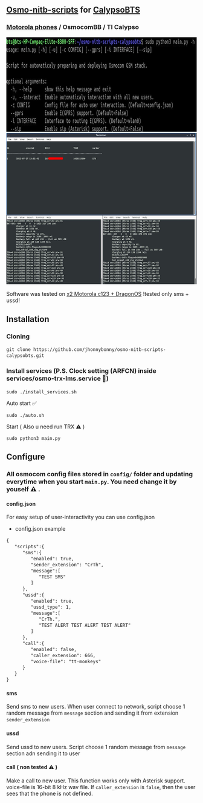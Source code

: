 ## [Osmo-nitb-scripts](https://github.com/godfuzz3r/osmo-nitb-scripts) for [CalypsoBTS](https://osmocom.org/projects/baseband/wiki/CalypsoBTS)
### [Motorola phones](https://osmocom.org/projects/baseband/wiki/Phones) / OsmocomBB / TI Calypso



<img src="https://raw.githubusercontent.com/jhonnybonny/osmo-nitb-scripts-calypsobts/main/doc/img/TERM.jpg" width="650" height="250">

<img src="https://raw.githubusercontent.com/jhonnybonny/osmo-nitb-scripts-calypsobts/main/doc/img/IMG.jpg" width="650" height="400">

Software was tested on [x2 Motorola c123 + DragonOS](https://cemaxecuter.com/) !tested only sms + ussd!

## Installation

### Cloning
```
git clone https://github.com/jhonnybonny/osmo-nitb-scripts-calypsobts.git
```
### Install services (P.S. Clock setting (ARFCN) inside services/osmo-trx-lms.service 🤪)
```
sudo ./install_services.sh
```
Auto start ✅
```
sudo ./auto.sh
```
Start ( Also u need run TRX ⚠️ )
```
sudo python3 main.py
```


## Configure
### All osmocom config files stored in `config/` folder and updating everytime when you start `main.py`. You need change it by youself ⚠️ .
#### config.json
For easy setup of user-interactivity you can use config.json
- config.json example
```
{
   "scripts":{
      "sms":{
         "enabled": true,
         "sender_extension": "CrTh",
         "message":[
            "TEST SMS"
         ]
      },
      "ussd":{
         "enabled": true,
         "ussd_type": 1,
         "message":[
            "CrTh.",
            "TEST ALERT TEST ALERT TEST ALERT"
         ]
      },
      "call":{
         "enabled": false,
         "caller_extension": 666,
         "voice-file": "tt-monkeys"
      }
   }
}
```
#### sms
Send sms to new users. When user connect to network, script choose 1 random message from ```message``` section and sending it from extension ```sender_extension```

#### ussd
Send ussd to new users. Script choose 1 random message from ```message``` section adn sending it to user

#### call ( non tested ⚠️ )
Make a call to new user. This function works only with Asterisk support. voice-file is 16-bit 8 kHz wav file. If ```caller_extension``` is ```false```, then the user sees that the phone is not defined.
